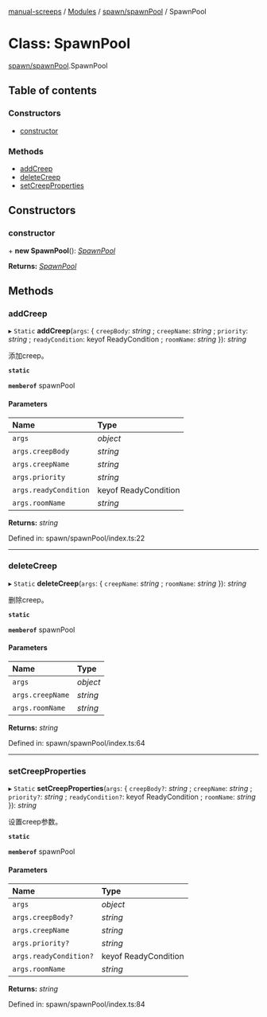[manual-screeps](../README.md) / [Modules](../modules.md) / [spawn/spawnPool](../modules/spawn_spawnpool.md) / SpawnPool

# Class: SpawnPool

[spawn/spawnPool](../modules/spawn_spawnpool.md).SpawnPool

## Table of contents

### Constructors

- [constructor](spawn_spawnpool.spawnpool.md#constructor)

### Methods

- [addCreep](spawn_spawnpool.spawnpool.md#addcreep)
- [deleteCreep](spawn_spawnpool.spawnpool.md#deletecreep)
- [setCreepProperties](spawn_spawnpool.spawnpool.md#setcreepproperties)

## Constructors

### constructor

\+ **new SpawnPool**(): [*SpawnPool*](spawn_spawnpool.spawnpool.md)

**Returns:** [*SpawnPool*](spawn_spawnpool.spawnpool.md)

## Methods

### addCreep

▸ `Static` **addCreep**(`args`: { `creepBody`: *string* ; `creepName`: *string* ; `priority`: *string* ; `readyCondition`: keyof ReadyCondition ; `roomName`: *string*  }): *string*

添加creep。

**`static`**

**`memberof`** spawnPool

#### Parameters

| Name | Type |
| :------ | :------ |
| `args` | *object* |
| `args.creepBody` | *string* |
| `args.creepName` | *string* |
| `args.priority` | *string* |
| `args.readyCondition` | keyof ReadyCondition |
| `args.roomName` | *string* |

**Returns:** *string*

Defined in: spawn/spawnPool/index.ts:22

___

### deleteCreep

▸ `Static` **deleteCreep**(`args`: { `creepName`: *string* ; `roomName`: *string*  }): *string*

删除creep。

**`static`**

**`memberof`** spawnPool

#### Parameters

| Name | Type |
| :------ | :------ |
| `args` | *object* |
| `args.creepName` | *string* |
| `args.roomName` | *string* |

**Returns:** *string*

Defined in: spawn/spawnPool/index.ts:64

___

### setCreepProperties

▸ `Static` **setCreepProperties**(`args`: { `creepBody?`: *string* ; `creepName`: *string* ; `priority?`: *string* ; `readyCondition?`: keyof ReadyCondition ; `roomName`: *string*  }): *string*

设置creep参数。

**`static`**

**`memberof`** spawnPool

#### Parameters

| Name | Type |
| :------ | :------ |
| `args` | *object* |
| `args.creepBody?` | *string* |
| `args.creepName` | *string* |
| `args.priority?` | *string* |
| `args.readyCondition?` | keyof ReadyCondition |
| `args.roomName` | *string* |

**Returns:** *string*

Defined in: spawn/spawnPool/index.ts:84
